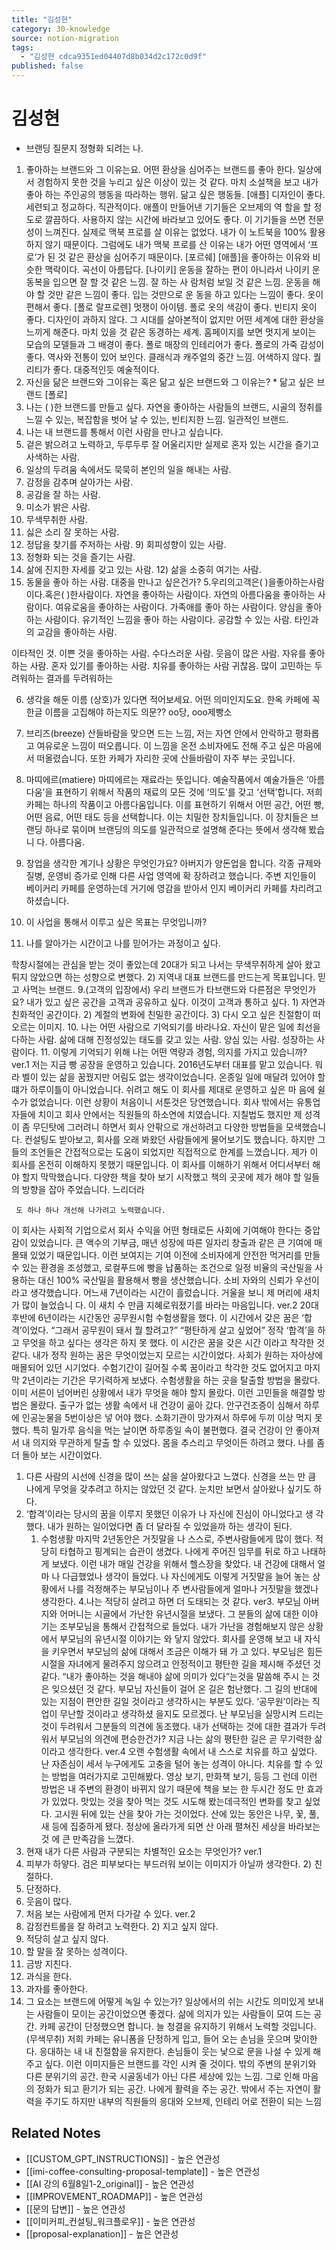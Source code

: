 ```yaml
---
title: "김성현"
category: 30-knowledge
source: notion-migration
tags:
  - "김성현 cdca9351ed04407d8b034d2c172c0d9f"
published: false
---
```


# 김성현

* 브랜딩 질문지
  정형화 되려는 나.

1. 좋아하는 브랜드와 그 이유는요.
   어떤 환상을 심어주는 브랜드를 좋아 한다.
   일상에서 경험하지 못한 것을 누리고 싶은 이상이 있는 것 같다.
   마치 소설책을 보고 내가 좋아 하는 주인공의 행동을 따라하는 행위. 닮고 싶은 행동들.
   [애플]
   디자인이 좋다. 세련되고 정교하다. 직관적이다. 애플이 만들어낸 기기들은 오브제의 역 할을 할 정도로 깔끔하다. 사용하지 않는 시간에 바라보고 있어도 좋다.
   이 기기들을 쓰면 전문성이 느껴진다. 실제로 맥북 프로를 살 이유는 없었다. 내가 이 노트북을 100% 활용하지 않기 때문이다. 그럼에도 내가 맥북 프로를 산 이유는 내가 어떤 영역에서 ‘프로’가 된 것 같은 환상을 심어주기 때문이다.
   [포르쉐]
   [애플]을 좋아하는 이유와 비슷한 맥락이다. 곡선이 아름답다. [나이키]
   운동을 잘하는 편이 아니라서 나이키 운동복을 입으면 잘 할 것 같은 느낌. 잘 하는 사 람처럼 보일 것 같은 느낌. 운동을 해야 할 것만 같은 느낌이 좋다. 입는 것만으로 운 동을 하고 있다는 느낌이 좋다. 옷이 편해서 좋다.
   [폴로 랄프로렌]
   멋쟁이 아이템. 폴로 옷의 색감이 좋다. 빈티지 옷이 좋다. 디자인이 과하지 않다.
   그 시대를 살아본적이 없지만 어떤 세계에 대한 환상을 느끼게 해준다.
   마치 있을 것 같은 동경하는 세계. 홈페이지를 보면 멋지게 보이는 모습의 모델들과 그 배경이 좋다. 폴로 매장의 인테리어가 좋다. 폴로의 가죽 감성이 좋다. 역사와 전통이 있어 보인다. 클래식과 캐주얼의 중간 느낌. 어색하지 않다. 퀄리티가 좋다. 대중적인듯 예술적이다.
2. 자신을 닮은 브랜드와 그이유는 혹은 닮고 싶은 브랜드와 그 이유는? \* 닮고 싶은 브랜드 [폴로]
3. 나는 ( )한 브랜드를 만들고 싶다.
   자연을 좋아하는 사람들의 브랜드, 시골의 정취를 느낄 수 있는, 복잡함을 벗어 날 수 있는, 빈티지한 느낌. 일관적인 브랜드.
4. 나는 내 브랜드를 통해서 이런 사람을 만나고 싶습니다.
5. 겉은 밝으려고 노력하고, 두루두루 잘 어울리지만 실제로 혼자 있는 시간을 즐기고 사색하는 사람.
6. 일상의 두려움 속에서도 묵묵히 본인의 일을 해내는 사람.
7. 감정을 감추며 살아가는 사람.
8. 공감을 잘 하는 사람.
9. 미소가 밝은 사람.
10. 무색무취한 사람.
11. 싫은 소리 잘 못하는 사람.
12. 정답을 찾기를 주저하는 사람. 9) 회피성향이 있는 사람.
13. 정형화 되는 것을 즐기는 사람.
14. 삶에 진지한 자세를 갖고 있는 사람. 12) 삶을 소중히 여기는 사람.
15. 동물을 좋아 하는 사람.
    대중을 만나고 싶은건가?
    5.우리의고객은( )을좋아하는사람이다.혹은( )한사람이다.
    자연을 좋아하는 사람이다.
    자연의 아름다움을 좋아하는 사람이다. 여유로움을 좋아하는 사람이다. 가족애를 좋아 하는 사람이다.
    양심을 좋아하는 사람이다.
    유기적인 느낌을 좋아 하는 사람이다. 공감할 수 있는 사람.
    타인과의 교감을 좋아하는 사람.

이타적인 것.
이쁜 것을 좋아하는 사람. 수다스러운 사람.
웃음이 많은 사람.
자유를 좋아하는 사람.
혼자 있기를 좋아하는 사람. 치유를 좋아하는 사람 귀찮음.
많이 고민하는 두려워하는 결과를 두려워하는

6. 생각을 해둔 이름 (상호)가 있다면 적어보세요. 어떤 의미인지도요.
   한옥 카페에 꼭 한글 이름을 고집해야 하는지도 의문?? oo당, ooo제빵소

7. 브리즈(breeze)
   산들바람을 맞으면 드는 느낌, 저는 자연 안에서 안락하고 평화롭고 여유로운 느낌이 떠오릅니다. 이 느낌을 온전 소비자에도 전해 주고 싶은 마음에서 떠올렸습니다. 또한 카페가 자리한 곳에 산들바람이 자주 부는 곳입니다.

8. 마띠에르(matiere)
   마띠에르는 재료라는 뜻입니다. 예술작품에서 예술가들은 ‘아름다움’을 표현하기 위해서 작품의 재료의 모든 것에 ‘의도’를 갖고 ‘선택’합니다.
   저희 카페는 하나의 작품이고 아름다움입니다. 이를 표현하기 위해서 어떤 공간, 어떤 빵, 어떤 음료, 어떤 태도 등을 선택합니다. 이는 치밀한 장치들입니다. 이 장치들은 브 랜딩 하나로 묶이며 브랜딩의 의도를 일관적으로 설명해 준다는 뜻에서 생각해 봤습니 다. 아름다움.

9. 창업을 생각한 계기나 상황은 무엇인가요?
   아버지가 양돈업을 합니다. 각종 규제와 질병, 운영비 증가로 인해 다른 사업 영역에 확 장하려고 했습니다. 주변 지인들이 베이커리 카페를 운영하는데 거기에 영감을 받아서 인지 베이커리 카페를 차리려고 하셨습니다.

10. 이 사업을 통해서 이루고 싶은 목표는 무엇입니까?

11. 나를 알아가는 시간이고 나를 믿어가는 과정이고 싶다.

학창시절에는 관심을 받는 것이 좋았는데 20대가 되고 나서는 무색무취하게 살아 왔고 튀지 않았으면 하는 성향으로 변했다.
2) 지역내 대표 브랜드를 만드는게 목표입니다. 믿고 사먹는 브랜드.
9.(고객의 입장에서) 우리 브랜드가 타브랜드와 다른점은 무엇인가요?
내가 있고 싶은 공간을 고객과 공유하고 싶다. 이것이 고객과 통하고 싶다. 1) 자연과 친화적인 공간이다.
2) 계절의 변화에 친밀한 공간이다.
3) 다시 오고 싶은 친절함이 떠오르는 이미지.
10\. 나는 어떤 사람으로 기억되기를 바라나요.
자신이 맡은 일에 최선을 다하는 사람. 삶에 대해 진정성있는 태도를 갖고 있는 사람. 양심 있는 사람. 성장하는 사람이다.
11\. 이렇게 기억되기 위해 나는 어떤 역량과 경험, 의지를 가지고 있습니까?
ver.1
저는 지금 빵 공장을 운영하고 있습니다. 2016년도부터 대표를 맡고 있습니다. 워라 벨이 있는 삶을 꿈꿨지만 어림도 없는 생각이었습니다. 온종일 일에 매달려 있어야 할 떄가 하루이틀이 아니었습니다. 쉬려고 해도 이 회사를 제대로 운영하고 싶은 마 음에 쉴 수가 없었습니다. 이런 상황이 처음이니 서툰것은 당연했습니다.
회사 밖에서는 유통업자들에 치이고 회사 안에서는 직원들의 하소연에 치였습니다. 지칠법도 했지만 제 성격이 좀 무딘탓에 그러려니 하면서 회사 안팎으로 개선하려고 다양한 방법들을 모색했습니다.
컨설팅도 받아보고, 회사를 오래 봐왔던 사람들에게 물어보기도 했습니다. 하지만 그 들의 조언들은 간접적으로는 도움이 되었지만 직접적으로 한계를 느꼈습니다. 제가 이 회사를 온전히 이해하지 못했기 때문입니다.
이 회사를 이해하기 위해서 어디서부터 해야 할지 막막했습니다. 다양한 책을 찾아 보기 시작했고 책의 곳곳에 제가 해야 할 일들의 방향을 잡아 주었습니다. 느리더라

```
 도 하나 하나 개선해 나가려고 노력했습니다.

```

이 회사는 사회적 기업으로서 회사 수익을 어떤 형태로든 사회에 기여해야 한다는 중압감이 있었습니다. 큰 액수의 기부금, 매년 성장에 따른 일자리 창출과 같은 큰 기여에 매몰돼 있었기 때문입니다. 이런 보여지는 기여 이전에 소비자에게 안전한 먹거리를 만들 수 있는 환경을 조성했고, 로컬푸드에 빵을 납품하는 조건으로 일정 비율의 국산밀을 사용하는 대신 100% 국산밀을 활용해서 빵을 생산했습니다. 소비 자와의 신뢰가 우선이라고 생각했습니다.
어느새 7년이라는 시간이 흘렀습니다. 거울을 보니 제 머리에 새치가 많이 늘었습니 다. 이 새치 수 만큼 지혜로워졌기를 바라는 마음입니다.
ver.2
20대 후반에 6년이라는 시간동안 공무원시험 수험생활을 했다. 이 시간에서 갖은 꿈은 ‘합격’이었다. “그래서 공무원이 돼서 뭘 할려고?” “평탄하게 살고 싶었어” 정작 ‘합격’을 하고 무엇을 하고 싶다는 생각은 하지 못 했다. 이 시간은 꿈을 갖은 시간 이라고 착각한 것 같다.
내가 정작 원하는 꿈은 무엇이었는지 모르는 시간이었다. 사회가 원하는 자아상에 매몰되어 있던 시기었다. 수험기간이 길어질 수록 꿈이라고 착각한 것도 없어지고 마지막 2년이라는 기간은 무기력하게 보냈다.
수험생활을 하는 곳을 탈출할 방법을 몰랐다. 이미 서른이 넘어버린 상황에서 내가 무엇을 해야 할지 몰랐다. 이런 고민들을 해결할 방법은 몰랐다. 출구가 없는 생활 속에서 내 건강이 곪아 갔다. 안구건조증이 심해서 하루에 인공눈물을 5번이상은 넣 어야 했다. 소화기관이 망가져서 하루에 두끼 이상 먹지 못했다. 특히 밀가루 음식을 먹는 날이면 하루종일 속이 불편했다.
결국 건강이 안 좋아져서 내 의지와 무관하게 탈출 할 수 있었다.
몸을 추스리고 무엇이든 하려고 했다. 나를 좀 더 돌아 보는 시간이었다.

1. 다른 사람의 시선에 신경을 많이 쓰는 삶을 살아왔다고 느꼈다. 신경을 쓰는 만 큼 나에게 무엇을 갖추려고 하지는 않았던 것 같다. 눈치만 보면서 살아왔나 싶기도 하다.
2. ‘합격’이라는 당시의 꿈을 이루지 못했던 이유가 나 자신에 진심이 아니었다고 생 각했다. 내가 원하는 일이었다면 좀 더 달라질 수 있었을까 하는 생각이 된다.
   1. 수험생활 마지막 2년동안은 거짓말을 나 스스로, 주변사람들에게 많이 했다.
      적당히 타협하고 핑계되는 습관이 생겼다. 나에게 주어진 임무를 뒤로 하고 나태하 게 보냈다. 이런 내가 매일 건강을 위해서 헬스장을 찾았다. 내 건강에 대해서 얼마 나 다급했었나 생각이 들었다.
      나 자신에게도 이렇게 거짓말을 늘어 놓는 상황에서 나를 걱정해주는 부모님이나 주 변사람들에게 얼마나 거짓말을 했겠나 생각한다.
      4.나는 적당히 살려고 하면 더 도태되는 것 같다.
      ver3. 부모님
      아버지와 어머니는 시골에서 가난한 유년시절을 보냈다. 그 분들의 삶에 대한 이야 기는 조부모님을 통해서 간접적으로 들었다. 내가 가난을 경험해보지 않은 상황에서 부모님의 유년시절 이야기는 와 닿지 않았다.
      회사를 운영해 보고 내 자식을 키우면서 부모님의 삶에 대해서 조금은 이해가 돼 가 고 있다.
      부모님은 힘든 시절을 자녀에게 물려주지 않으려고 안정적이고 평탄한 길을 제시해 주셨던 것 같다. “내가 좋아하는 것을 해내야 삶에 의미가 있다”는것을 말씀해 주시 는 것은 잊으셨던 것 같다.
      부모님 자신들이 걸어 온 길은 험난했다. 그 길의 반대에 있는 지점이 편안한 길일 것이라고 생각하시는 부분도 있다. ‘공무원’이라는 직업이 무난할 것이라고 생각하셨 을지도 모르겠다.
      난 부모님을 실망시켜 드리는 것이 두려워서 그분들의 의견에 동조했다.
      내가 선택하는 것에 대한 결과가 두려워서 부모님의 의견에 편승한건가?
      지금 나는 삶의 평탄한 길은 곧 무기력한 삶이라고 생각한다.
      ver.4
      오랜 수험생활 속에서 내 스스로 치유를 하고 싶었다. 난 자존심이 세서 누구에게도 고충을 털어 놓는 성격이 아니다.
      치유를 할 수 있는 방법을 여러가지로 고민해봤다. 영상 보기, 만화책 보기, 등등 그 런데 이런 방법은 내 주변의 환경이 바뀌지 않기 때문에 책을 보는 한 두시간 정도 만 효과가 있었다. 맛있는 것을 찾아 먹는 것도 시도해 봤는데극적인 변화를 찾고 싶었다. 고시원 뒤에 있는 산을 찾아 가는 것이었다. 산에 있는 동안은 나무, 꽃, 풀, 새 등에 집중하게 됐다. 정상에 올라가게 되면 산 아래 펼쳐진 세상을 바라보는 것 에 큰 만족감을 느꼈다.
3. 현재 내가 다른 사람과 구분되는 차별적인 요소는 무엇인가?
   ver.1
4. 피부가 하얗다. 검은 피부보다는 부드러워 보이는 이미지가 아닐까 생각한다. 2) 친절하다.
5. 단정하다.
6. 웃음이 많다.
7. 처음 보는 사람에게 먼저 다가갈 수 있다.
   ver.2
8. 감정컨트롤을 잘 하려고 노력한다. 2) 지고 싶지 않다.
9. 적당히 살고 싶지 않다.
10. 할 말을 잘 못하는 성격이다.
11. 금방 지친다.
12. 과식을 한다.
13. 과자를 좋아한다.
14. 그 요소는 브랜드에 어떻게 녹일 수 있는가?
    일상에서의 쉬는 시간도 의미있게 보내는 사람들이 모이는 공간이었으면 좋겠다. 삶에 의지가 있는 사람들이 모여 드는 공간.
    카페 공간이 단정했으면 합니다.
    늘 청결을 유지하기 위해서 노력할 것입니다.(무색무취)
    저희 카페는 유니폼을 단정하게 입고, 들어 오는 손님을 웃으며 맞이한다. 응대하는 내 내 친절함을 유지한다. 손님들이 웃는 낯으로 문을 나설 수 있게 해주고 싶다.
    이런 이미지들은 브랜드를 각인 시켜 줄 것이다.
    밖의 주변의 분위기와 다른 분위기의 공간. 한국 시골동네가 아닌 다른 세상에 있는 느낌. 그로 인해 마음의 정화가 되고 환기가 되는 공간. 나에게 활력을 주는 공간. 밖에서 주는 자연이 활력을 주기도 하지만 내부의 직원들의 응대와 오브제, 인테리 어로 전환이 되는 느낌

## Related Notes
- [[CUSTOM_GPT_INSTRUCTIONS]] - 높은 연관성
- [[imi-coffee-consulting-proposal-template]] - 높은 연관성
- [[AI 강의 6월8일1-2_original]] - 높은 연관성
- [[IMPROVEMENT_ROADMAP]] - 높은 연관성
- [[문의 답변]] - 높은 연관성
- [[이미커피_컨설팅_워크플로우]] - 높은 연관성
- [[proposal-explanation]] - 높은 연관성
